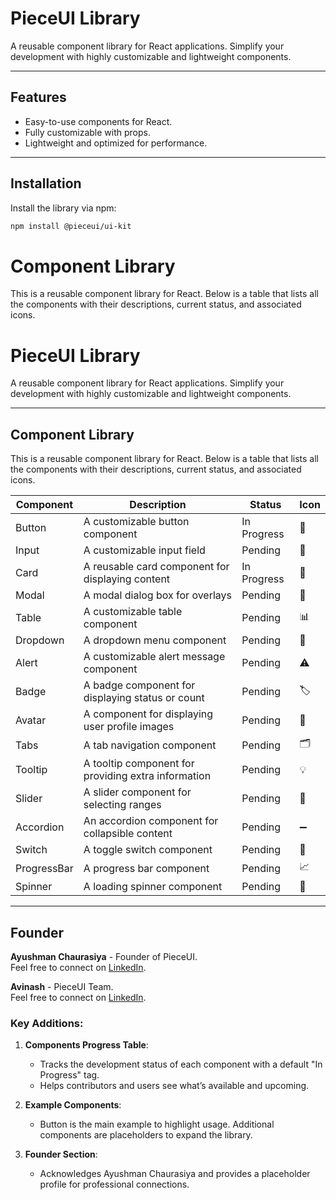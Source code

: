 # PieceUI Library

A reusable component library for React applications. Simplify your development with highly customizable and lightweight components.

---

## Features

- Easy-to-use components for React.
- Fully customizable with props.
- Lightweight and optimized for performance.

---

## Installation

Install the library via npm:

```bash
npm install @pieceui/ui-kit

```

# Component Library

This is a reusable component library for React. Below is a table that lists all the components with their descriptions, current status, and associated icons.

# PieceUI Library

A reusable component library for React applications. Simplify your development with highly customizable and lightweight components.

---
## Component Library

This is a reusable component library for React. Below is a table that lists all the components with their descriptions, current status, and associated icons.

| Component     | Description                                               | Status       | Icon        |
|---------------|-----------------------------------------------------------|--------------|-------------|
| Button        | A customizable button component                           | In Progress  | 🔘           |
| Input         | A customizable input field                                | Pending      | 📝           |
| Card          | A reusable card component for displaying content          | In Progress  | 📄           |
| Modal         | A modal dialog box for overlays                           | Pending      | 🛑           |
| Table         | A customizable table component                            | Pending      | 📊           |
| Dropdown      | A dropdown menu component                                 | Pending      | 🔽           |
| Alert         | A customizable alert message component                    | Pending      | ⚠️           |
| Badge         | A badge component for displaying status or count          | Pending      | 🏷️           |
| Avatar        | A component for displaying user profile images            | Pending      | 👤           |
| Tabs          | A tab navigation component                                | Pending      | 🗂️           |
| Tooltip       | A tooltip component for providing extra information       | Pending      | 💡           |
| Slider        | A slider component for selecting ranges                   | Pending      | 📏           |
| Accordion     | An accordion component for collapsible content            | Pending      | ➖           |
| Switch        | A toggle switch component                                 | Pending      | 🔲           |
| ProgressBar   | A progress bar component                                  | Pending      | 📈           |
| Spinner       | A loading spinner component                               | Pending      | 🔄           |

---

## Founder

**Ayushman Chaurasiya** - Founder of PieceUI.  
Feel free to connect on [LinkedIn](https://in.linkedin.com/in/ayushman-chaurasiya-4983121b6).


**Avinash** - PieceUI Team.  
Feel free to connect on [LinkedIn](https://in.linkedin.com/).


### Key Additions:

1. **Components Progress Table**:
   - Tracks the development status of each component with a default "In Progress" tag.
   - Helps contributors and users see what’s available and upcoming.

2. **Example Components**:
   - Button is the main example to highlight usage. Additional components are placeholders to expand the library.

3. **Founder Section**:
   - Acknowledges Ayushman Chaurasiya and provides a placeholder profile for professional connections.
